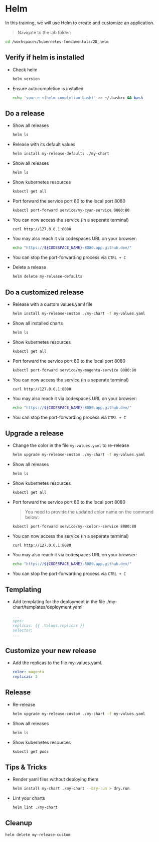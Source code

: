 # Helm

In this training, we will use Helm to create and customize an application.

>Navigate to the lab folder:

```bash
cd /workspaces/kubernetes-fundamentals/28_helm
```

## Verify if helm is installed

* Check helm

  ```bash
  helm version
  ```

* Ensure autocompletion is installed

  ```bash
  echo 'source <(helm completion bash)' >> ~/.bashrc && bash
  ```

## Do a release

* Show all releases

  ```bash
  helm ls
  ```

* Release with its default values

  ```bash
  helm install my-release-defaults ./my-chart
  ```

* Show all releases

  ```bash
  helm ls
  ```

* Show kubernetes resources

  ```bash
  kubectl get all
  ```

* Port forward the service port 80 to the local port 8080

  ```bash
  kubectl port-forward service/my-cyan-service 8080:80
  ```

* You can now access the service (in a seperate terminal)

  ```bash
  curl http://127.0.0.1:8080
  ```

* You may also reach it via codespaces URL on your browser:

  ```bash
  echo "https://${CODESPACE_NAME}-8080.app.github.dev/"
  ```

* You can stop the port-forwarding process via `CTRL + C`

* Delete a release

  ```bash
  helm delete my-release-defaults
  ```

## Do a customized release

* Release with a custom values.yaml file

  ```bash
  helm install my-release-custom ./my-chart -f my-values.yaml 
  ```

* Show all installed charts

  ```bash
  helm ls
  ```

* Show kubernetes resources

  ```bash
  kubectl get all
  ```

* Port forward the service port 80 to the local port 8080

  ```bash
  kubectl port-forward service/my-magenta-service 8080:80
  ```

* You can now access the service (in a seperate terminal)

  ```bash
  curl http://127.0.0.1:8080
  ```

* You may also reach it via codespaces URL on your browser:

  ```bash
  echo "https://${CODESPACE_NAME}-8080.app.github.dev/"
  ```

* You can stop the port-forwarding process via `CTRL + C`

## Upgrade a release

* Change the color in the file `my-values.yaml` to re-release

  ```bash
  helm upgrade my-release-custom ./my-chart -f my-values.yaml
  ```

* Show all releases

  ```bash
  helm ls
  ```

* Show kubernetes resources

  ```bash
  kubectl get all
  ```

* Port forward the service port 80 to the local port 8080

  > You need to provide the updated color name on the command below:

  ```bash
  kubectl port-forward service/my-<color>-service 8080:80
  ```

* You can now access the service (in a seperate terminal)

  ```bash
  curl http://127.0.0.1:8080
  ```

* You may also reach it via codespaces URL on your browser:

  ```bash
  echo "https://${CODESPACE_NAME}-8080.app.github.dev/"
  ```

* You can stop the port-forwarding process via `CTRL + C`

## Templating

* Add templating for the deployment in the file ./my-chart/templates/deployment.yaml

  ```yaml
  ...
  spec:
  replicas: {{ .Values.replicas }}
  selector:
  ...
  ```

## Customize your new release

* Add the replicas to the file my-values.yaml.

  ```yaml
  color: magenta
  replicas: 3
  ```

## Release

* Re-release

  ```bash
  helm upgrade my-release-custom ./my-chart -f my-values.yaml
  ```

* Show all releases

  ```bash
  helm ls
  ```

* Show kubernetes resources

  ```bash
  kubectl get pods
  ```

## Tips & Tricks

* Render yaml files without deploying them

  ```bash
  helm install my-chart ./my-chart --dry-run > dry.run
  ```

* Lint your charts

  ```bash
  helm lint ./my-chart
  ```

## Cleanup

```bash
helm delete my-release-custom
```
